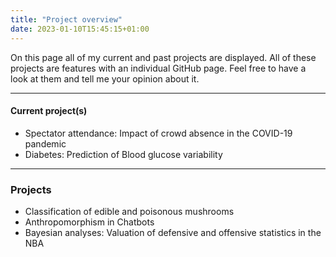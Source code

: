 ```yaml
---
title: "Project overview"
date: 2023-01-10T15:45:15+01:00
---
```


On this page all of my current and past projects are displayed. All of these projects are features with an individual GitHub page. Feel free to have a look at them and tell me your opinion about it.

---
#### Current project(s)

- Spectator attendance: Impact of crowd absence in the COVID-19 pandemic
- Diabetes: Prediction of Blood glucose variability

--- 

### Projects

- Classification of edible and poisonous mushrooms
- Anthropomorphism in Chatbots
- Bayesian analyses: Valuation of defensive and offensive statistics in the NBA